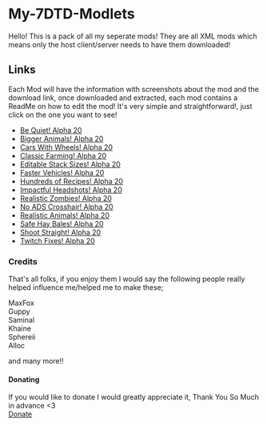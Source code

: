 # My-7DTD-Modlets
Hello! This is a pack of all my seperate mods! They are all XML mods which means only the host client/server needs to have them downloaded!
## Links
Each Mod will have the information with screenshots about the mod and the download link, once downloaded and extracted, each mod contains a ReadMe on how to edit the mod! It's very simple and straightforward!, just click on the one you want to see!
+ [Be Quiet! Alpha 20](../main/mds/be-quiet.md)
+ [Bigger Animals! Alpha 20](../main/mds/bigger-animals.md)
+ [Cars With Wheels! Alpha 20](../main/mds/car-wheels.md) 
+ [Classic Farming! Alpha 20](../main/mds/classic-farming.md)
+ [Editable Stack Sizes! Alpha 20](../main/mds/stack-sizes.md)
+ [Faster Vehicles! Alpha 20](../main/mds/fast-cars.md)
+ [Hundreds of Recipes! Alpha 20](../main/mds/recipes.md)
+ [Impactful Headshots! Alpha 20](../main/mds/be-quiet.md)
+ [Realistic Zombies! Alpha 20](../main/mds/realistic-zombies.md)
+ [No ADS Crosshair! Alpha 20](../main/mds/no-crosshair.md)
+ [Realistic Animals! Alpha 20](../main/mds/realistic-animals.md)
+ [Safe Hay Bales! Alpha 20](../main/mds/safe-hay.md)
+ [Shoot Straight! Alpha 20](../main/mds/shoot-straight.md)
+ [Twitch Fixes! Alpha 20](../main/mds/twitch.md)

### Credits
That's all folks, if you enjoy them I would say the following people really helped influence me/helped me to make these;    

MaxFox   
Guppy   
Saminal   
Khaine   
Sphereii   
Alloc   

and many more!!

#### Donating
If you would like to donate I would greatly appreciate it, Thank You So Much in advance <3    
[Donate](https://streamlabs.com/robbiew1337/tip)

